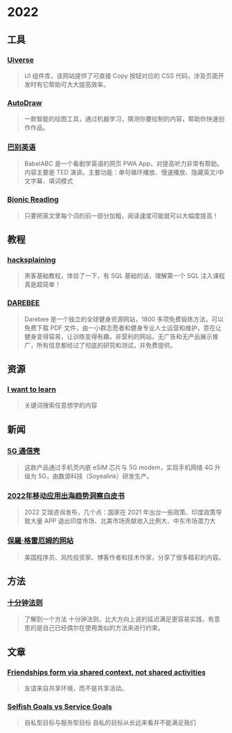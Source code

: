 # 2022

## 工具

### [Uiverse](https://uiverse.io/)

> UI 组件库，该网站提供了可直接 Copy 按钮对应的 CSS 代码，涉及页面开发时有它帮助可大大提高效率。

### [AutoDraw](https://www.autodraw.com/)

> 一款智能的绘图工具，通过机器学习，猜测你要绘制的内容，帮助你快速创作作品。

### [巴别英语](https://www.babelabc.com/)

> BabelABC 是一个看剧学英语的网页 PWA App，对提高听力非常有帮助。内容主要是 TED 演讲。主要功能：单句循环播放、慢速播放、隐藏英文/中文字幕、填词模式

### [Bionic Reading](https://bionic-reading.com/)

> 只要把英文里每个词的前一部分加粗，阅读速度可能就可以大幅度提高！

## 教程

### [hacksplaining](https://www.hacksplaining.com/lessons)

> 黑客基础教程，体验了一下，有 SQL 基础的话，理解第一个 SQL 注入课程真是超简单！

### [DAREBEE](https://darebee.com/)
> Darebee 是一个独立的全球健身资源网站，1800 多项免费锻炼方法，可以免费下载 PDF 文件，由一小群志愿者和健身专业人士运营和维护，意在让健身变得容易，让训练变得有趣，非营利的网站，无广告和无产品展示推广，所有信息都经过了彻底的研究和测试，并免费提供。

## 资源

### [I want to learn](https://learn-anything.xyz/)

> 关键词搜索任意想学的内容

## 新闻

### [5G 通信壳](https://www.ithome.com/0/618/805.htm)

> 这款产品通过手机壳内嵌 eSIM 芯片与 5G modem，实现手机网络 4G 升级为 5G，由数源科技（Soyealink）研发生产。

### [2022年移动应用出海趋势洞察白皮书](https://report.iresearch.cn/report_pdf.aspx?id=3999)

> 2022 艾瑞咨询发布，几个点：国家在 2021 年出台一些政策、印度政策导致大量 APP 退出印度市场、北美市场贡献收入比例大、中东市场潜力大

### [保羅·格雷厄姆的网站](http://www.paulgraham.com/index.html)

> 美国程序员、风险投资家、博客作者和技术作家，分享了很多精彩的内容。

## 方法

### [十分钟法则](./File_2022/%E5%8D%81%E5%88%86%E9%92%9F%E6%B3%95%E5%88%99.md)

> 了解到一个方法 十分钟法则，比大方向上说的延迟满足更容易实践，有意思的是自己已经偶尔在使用类似的方法来进行约束。

## 文章

### [Friendships form via shared context, not shared activities](https://www.hndigest.com/m/TAnm-hVZxI0gWUQkh6feZA==/s/332350)

> 友谊来自共享环境，而不是共享活动。

### [Selfish Goals vs Service Goals](./File_2022/Selfish%20Goals%20vs%20Service%20Goals.md)

> 自私型目标与服务型目标
> 自私的目标从长远来看并不能满足我们
